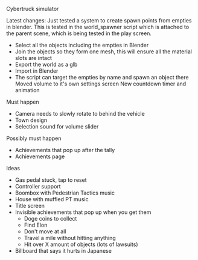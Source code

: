 Cybertruck simulator

Latest changes:
Just tested a system to create spawn points from empties in blender. This is tested in the world_spawner script which is attached to the parent scene, which is being tested in the play screen. 
- Select all the objects including the empties in Blender
- Join the objects so they form one mesh, this will ensure all the material slots are intact
- Export the world as a glb
- Import in Blender
- The script can target the empties by name and spawn an object there
Moved volume to it's own settings screen
New countdown timer and animation

Must happen
- Camera needs to slowly rotate to behind the vehicle
- Town design
- Selection sound for volume slider

Possibly must happen
- Achievements that pop up after the tally
- Achievements page

Ideas
- Gas pedal stuck, tap to reset
- Controller support
- Boombox with Pedestrian Tactics music
- House with muffled PT music
- Title screen
- Invisible achievements that pop up when you get them
	- Doge coins to collect
	- Find Elon
	- Don't move at all
	- Travel a mile without hitting anything
	- Hit over X amount of objects (lots of lawsuits)
- Billboard that says it hurts in Japanese
